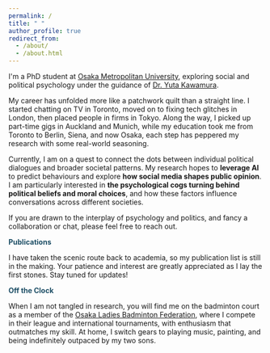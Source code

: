 ```yaml
---
permalink: /
title: " "
author_profile: true
redirect_from: 
  - /about/
  - /about.html
---
```


I'm a PhD student at [Osaka Metropolitan University](https://www.omu.ac.jp/), exploring social and political psychology under the guidance of [Dr. Yuta Kawamura](https://ytkm2.github.io/MyWebsite/english.html).

My career has unfolded more like a patchwork quilt than a straight line. I started chatting on TV in Toronto, moved on to fixing tech glitches in London, then placed people in firms in Tokyo. Along the way, I picked up part-time gigs in Auckland and Munich, while my education took me from Toronto to Berlin, Siena, and now Osaka, each step has peppered my research with some real-world seasoning.

Currently, I am on a quest to connect the dots between individual political dialogues and broader societal patterns. My research hopes to **leverage AI** to predict behaviours and explore **how social media shapes public opinion**. I am particularly interested in **the psychological cogs turning behind political beliefs and moral choices**, and how these factors influence conversations across different societies.

If you are drawn to the interplay of psychology and politics, and fancy a collaboration or chat, please feel free to reach out.

<span style="color: #1e4f66;">**Publications**</span>

I have taken the scenic route back to academia, so my publication list is still in the making. Your patience and interest are greatly appreciated as I lay the first stones. Stay tuned for updates!

<span style="color: #1e4f66;">**Off the Clock**</span>

When I am not tangled in research, you will find me on the badminton court as a member of the [Osaka Ladies Badminton Federation](https://www.jlbad.gr.jp/index.php/), where I compete in their league and international tournaments, with enthusiasm that outmatches my skill. At home, I switch gears to playing music, painting, and being indefinitely outpaced by my two sons.
